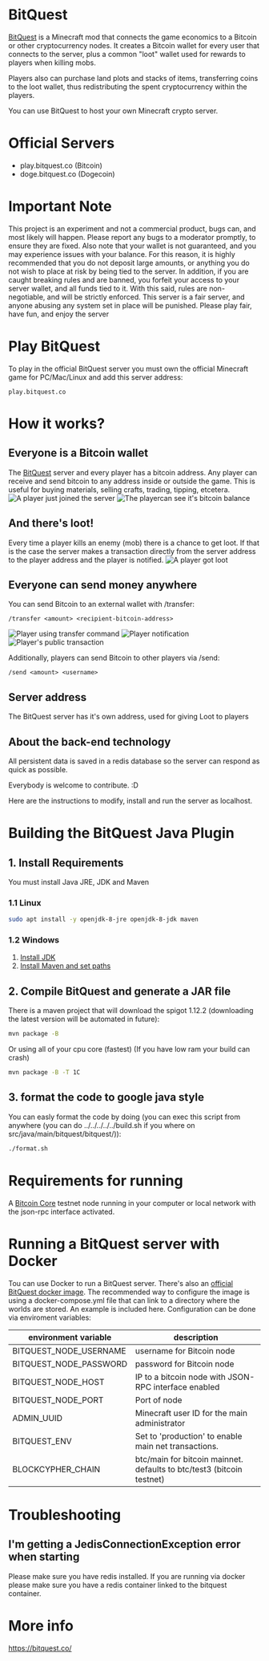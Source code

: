 # BitQuest

[BitQuest](http://bitquest.co/) is a Minecraft mod that connects the game economics to a Bitcoin or other cryptocurrency nodes. It creates a Bitcoin wallet for every user that connects to the server, plus a common "loot" wallet used for rewards to players when killing mobs.

Players also can purchase land plots and stacks of items, transferring coins to the loot wallet, thus redistributing the spent cryptocurrency within the players.

You can use BitQuest to host your own Minecraft crypto server.

# Official Servers

* play.bitquest.co (Bitcoin)
* doge.bitquest.co (Dogecoin)

# Important Note
This project is an experiment and not a commercial product, bugs can, and most likely will happen. Please report any bugs to a moderator promptly, to ensure they are fixed. Also note that your wallet is not guaranteed, and you may experience issues with your balance. For this reason, it is highly recommended that you do not deposit large amounts, or anything you do not wish to place at risk by being tied to the server. In addition, if you are caught breaking rules and are banned, you forfeit your access to your server wallet, and all funds tied to it. With this said, rules are non-negotiable, and will be strictly enforced. This server is a fair server, and anyone abusing any system set in place will be punished. Please play fair, have fun, and enjoy the server

# Play BitQuest
To play in the official BitQuest server you must own the official Minecraft game for PC/Mac/Linux and add this server address:
```
play.bitquest.co
```




# How it works?
## Everyone is a Bitcoin wallet
The [BitQuest](https://bitquest.co/) server and every player has a bitcoin address. Any player can receive and send bitcoin to any address inside or outside the game. This is useful for buying materials, selling crafts, trading, tipping, etcetera.
![A player just joined the server](http://i.imgur.com/1A6wkaB.png)
![The playercan see it's bitcoin balance](http://i.imgur.com/5g5pBXB.png)

## And there's loot!
Every time a player kills an enemy (mob) there is a chance to get loot. If that is the case the server makes a transaction directly from the server address to the player address and the player is notified.
![A player got loot](http://i.imgur.com/cxqXmt2.png)

## Everyone can send money anywhere
You can send Bitcoin to an external wallet with /transfer:
```
/transfer <amount> <recipient-bitcoin-address>
```
![Player using transfer command](http://i.imgur.com/Vlf9C1F.png)
![Player notification](http://i.imgur.com/PHmomoS.png)
![Player's public transaction](http://i.imgur.com/JPO4AXt.png)  

Additionally, players can send Bitcoin to other players via /send:
```
/send <amount> <username>
```

## Server address
The BitQuest server has it's own address, used for giving Loot to players

## About the back-end technology

All persistent data is saved in a redis database so the server can respond as quick as possible.

Everybody is welcome to contribute. :D

Here are the instructions to modify, install and run the server as localhost.


# Building the BitQuest Java Plugin

## 1. Install Requirements

You must install Java JRE, JDK and Maven

### 1.1 Linux

```sh
sudo apt install -y openjdk-8-jre openjdk-8-jdk maven
```

### 1.2 Windows

1. [Install JDK](http://www.oracle.com/technetwork/java/javase/downloads/jdk8-downloads-2133151.html)
2. [Install Maven and set paths](https://tecadmin.net/install-apache-maven-on-windows/)

## 2. Compile BitQuest and generate a JAR file
There is a maven project that will download the spigot 1.12.2 (downloading the latest version will be automated in future):

```sh
mvn package -B
```

Or using all of your cpu core (fastest)
(If you have low ram your build can crash)
```sh
mvn package -B -T 1C
```

## 3. format the code to google java style
You can easly format the code by doing (you can exec this script from anywhere (you can do ../../../../../build.sh if you where on src/java/main/bitquest/bitquest/)):

```sh
./format.sh
```

# Requirements for running

A [Bitcoin Core](https://bitcoin.org/) testnet node running in your computer or local network with the json-rpc interface activated.

# Running a BitQuest server with Docker

Tou can use Docker to run a BitQuest server. There's also an [official BitQuest docker image](https://hub.docker.com/r/bitquest/bitquest/). The recommended way to configure the image is using a docker-compose.yml file that can link to a directory where the worlds are stored. An example is included here. Configuration can be done via enviroment variables:

| environment variable    | description                                                            |
|-------------------------|------------------------------------------------------------------------|
| BITQUEST_NODE_USERNAME  | username for Bitcoin node                                              |
| BITQUEST_NODE_PASSWORD  | password for Bitcoin node                                              |
| BITQUEST_NODE_HOST      | IP to a bitcoin node with JSON-RPC interface enabled                   |
| BITQUEST_NODE_PORT      | Port of node                                                           |
| ADMIN_UUID              | Minecraft user ID for the main administrator                           |
| BITQUEST_ENV            | Set to 'production' to enable main net transactions.                   |
| BLOCKCYPHER_CHAIN       | btc/main for bitcoin mainnet. defaults to btc/test3 (bitcoin testnet)  |

# Troubleshooting
## I'm getting a JedisConnectionException error when starting
Please make sure you have redis installed. If you are running via docker please make sure you have a redis container linked to the bitquest container.

# More info

https://bitquest.co/
